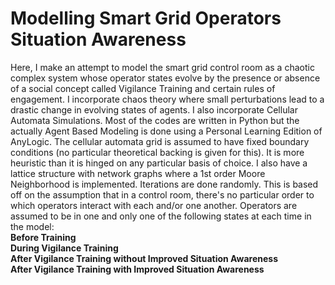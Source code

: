 # Modelling Smart Grid Operators Situation Awareness 
Here, I make an attempt to model the smart grid control room as a chaotic complex system whose operator states evolve by the presence or absence of a social concept called Vigilance Training and certain rules of engagement.
I incorporate chaos theory where small perturbations lead to a drastic change in evolving states of agents.
I also incorporate Cellular Automata Simulations.
Most of the codes are written in Python but the actually Agent Based Modeling is done using a Personal Learning Edition of AnyLogic.
The cellular automata grid is assumed to have fixed boundary conditions (no particular theoretical backing is given for this). It is more heuristic than it is hinged on any particular basis of choice.
I also have a lattice structure with network graphs where a 1st order Moore Neighborhood is implemented.
Iterations are done randomly. This is based off on the assumption that in a control room, there's no particular order to which operators interact with each and/or one another.
Operators are assumed to be in one and only one of the following states at each time in the model: <br/>
      **Before Training <br/>
      During Vigilance Training <br/>
      After Vigilance Training without Improved Situation Awareness <br/>
      After Vigilance Training with Improved Situation Awareness** <br/>
